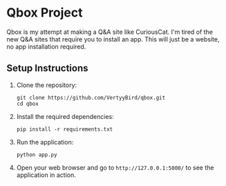 # Qbox Project

Qbox is my attempt at making a Q&A site like CuriousCat. I'm tired of the new Q&A sites that require you to install an app. This will just be a website, no app installation required.

## Setup Instructions

1. Clone the repository:
   ```
   git clone https://github.com/VertyyBird/qbox.git
   cd qbox
   ```

2. Install the required dependencies:
   ```
   pip install -r requirements.txt
   ```

3. Run the application:
   ```
   python app.py
   ```

4. Open your web browser and go to `http://127.0.0.1:5000/` to see the application in action.
